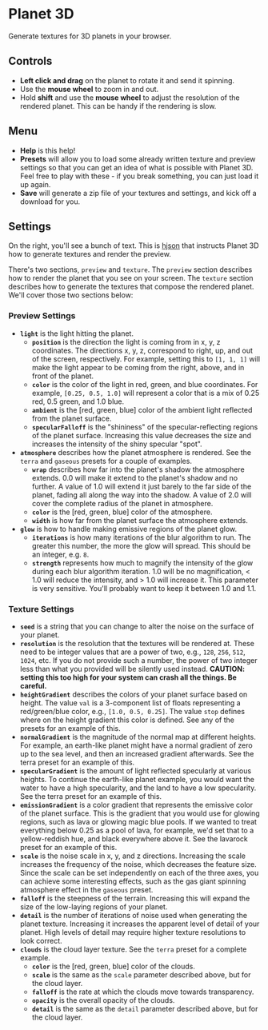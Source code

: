 # Planet 3D

Generate textures for 3D planets in your browser.

## Controls

* **Left click and drag** on the planet to rotate it and send it spinning.
* Use the **mouse wheel** to zoom in and out.
* Hold **shift** and use the **mouse wheel** to adjust the resolution of the 
  rendered planet. This can be handy if the rendering is slow.

## Menu

* **Help** is this help!
* **Presets** will allow you to load some already written texture and preview
  settings so that you can get an idea of what is possible with Planet 3D. Feel
  free to play with these - if you break something, you can just load it up again.
* **Save** will generate a zip file of your textures and settings, and kick off
  a download for you.

## Settings

On the right, you'll see a bunch of text. This is [hjson](http://hjson.org/)
that instructs Planet 3D how to generate textures and render the preview.

There's two sections, `preview` and `texture`. The `preview` section describes
how to render the planet that you see on your screen. The `texture` section
describes how to generate the textures that compose the rendered planet. We'll
cover those two sections below:

### Preview Settings

* **`light`** is the light hitting the planet.
  * **`position`** is the direction the light is coming from in x, y, z coordinates.
    The directions x, y, z, correspond to right, up, and out of the screen, respectively.
    For example, setting this to `[1, 1, 1]` will make the light appear to be coming from
    the right, above, and in front of the planet.
  * **`color`** is the color of the light in red, green, and blue coordinates. For
    example, `[0.25, 0.5, 1.0]` will represent a color that is a mix of 0.25 red, 0.5 green,
    and 1.0 blue.
  * **`ambient`** is the [red, green, blue] color of the ambient light reflected from the planet
    surface.
  * **`specularFalloff`** is the "shininess" of the specular-reflecting regions of the planet surface.
    Increasing this value decreases the size and increases the intensity of the shiny specular "spot".
* **`atmosphere`** describes how the planet atmosphere is rendered. See the `terra` and `gaseous` presets
  for a couple of examples.
  * **`wrap`** describes how far into the planet's shadow the atmosphere extends. 0.0 will make it extend
    to the planet's shadow and no further. A value of 1.0 will extend it just barely to the far
    side of the planet, fading all along the way into the shadow. A value of 2.0 will cover the complete
    radius of the planet in atmosphere.
  * **`color`** is the [red, green, blue] color of the atmosphere.
  * **`width`** is how far from the planet surface the atmosphere extends.
* **`glow`** is how to handle making emissive regions of the planet glow.
  * **`iterations`** is how many iterations of the blur algorithm to run. The greater this
    number, the more the glow will spread. This should be an integer, e.g. `8`.
  * **`strength`** represents how much to magnify the intensity of the glow during each
    blur algorithm iteration. 1.0 will be no magnification, < 1.0 will reduce the intensity,
    and > 1.0 will increase it. This parameter is very sensitive. You'll probably want to keep
    it between 1.0 and 1.1.

### Texture Settings

* **`seed`** is a string that you can change to alter the noise on the surface of your planet.
* **`resolution`** is the resolution that the textures will be rendered at. These need to be
  integer values that are a power of two, e.g., `128`, `256`, `512`, `1024`, 
  etc. If you do not provide such a number, the power of two integer less than what you 
  provided will be silently used instead.
  **CAUTION: setting this too high for your system can crash all the things. Be careful.**
* **`heightGradient`** describes the colors of your planet surface based on height. The value
  `val` is a 3-component list of floats representing a red/green/blue color, e.g., 
  `[1.0, 0.5, 0.25]`. The value `stop` defines where on the height gradient this color is
  defined. See any of the presets for an example of this.
* **`normalGradient`** is the magnitude of the normal map at different heights. For example,
  an earth-like planet might have a normal gradient of zero up to the sea level, and then
  an increased gradient afterwards. See the terra preset for an example of this.
* **`specularGradient`** is the amount of light reflected specularly at various heights. To continue
  the earth-like planet example, you would want the water to have a high specularity, and the land
  to have a low specularity. See the terra preset for an example of this.
* **`emissionGradient`** is a color gradient that represents the emissive color of the planet surface.
  This is the gradient that you would use for glowing regions, such as lava or glowing magic blue 
  pools. If we wanted to treat everything below 0.25 as a pool of lava, for example, we'd set that
  to a yellow-reddish hue, and black everywhere above it. See the lavarock preset for an example 
  of this.
* **`scale`** is the noise scale in x, y, and z directions. Increasing the scale increases the frequency
  of the noise, which decreases the feature size. Since the scale can be set independently on each of
  the three axes, you can achieve some interesting effects, such as the gas giant spinning atmosphere
  effect in the `gaseous` preset.
* **`falloff`** is the steepness of the terrain. Increasing this will expand the size of the low-laying 
  regions of your planet.
* **`detail`** is the number of iterations of noise used when generating the planet texture. Increasing
  it increases the apparent level of detail of your planet. High levels of detail may require
  higher texture resolutions to look correct.
* **`clouds`** is the cloud layer texture. See the `terra` preset for a complete example.
  * **`color`** is the [red, green, blue] color of the clouds.
  * **`scale`** is the same as the `scale` parameter described above, but for the cloud layer.
  * **`falloff`** is the rate at which the clouds move towards transparency.
  * **`opacity`** is the overall opacity of the clouds.
  * **`detail`** is the same as the `detail` parameter described above, but for the cloud layer.